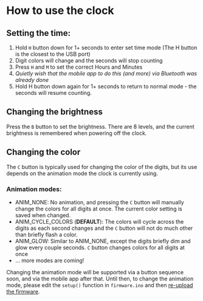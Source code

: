# How to use the clock

## Setting the time:
1. Hold `H` button down for 1+ seconds to enter set time mode (The H button is the closest to the USB port)
2. Digit colors will change and the seconds will stop counting
3. Press `H` and `M` to set the correct Hours and Minutes
4. *Quietly wish that the mobile app to do this (and more) via Bluetooth was already done*
5. Hold H button down again for 1+ seconds to return to normal mode - the seconds will resume counting.

## Changing the brightness
Press the `B` button to set the brightness. There are 8 levels, and the current brightness is remembered when powering off the clock.

## Changing the color
The `C` button is typically used for changing the color of the digits, but its use depends on the animation mode the clock is currently using.

### Animation modes:
* ANIM_NONE: No animation, and pressing the `C` button will manually change the colors for all digits at once. The current color setting is saved when changed.
* ANIM_CYCLE_COLORS (**DEFAULT**): The colors will cycle across the digits as each second changes and the `C` button will not do much other than briefly flash a color.
* ANIM_GLOW: Similar to ANIM_NONE, except the digits briefly dim and glow every couple seconds. `C` button changes colors for all digits at once
* ... more modes are coming!

Changing the animation mode will be supported via a button sequence soon, and via the mobile app after that. Until then, to change the animation mode, please edit the `setup()` function in `firmware.ino` and then [re-upload the firmware](INSTALLING.md).

